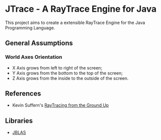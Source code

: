JTrace - A RayTrace Engine for Java
===================================

This project aims to create a extensible RayTrace Engine for the Java Programming Language.

General Assumptions
-------------------

### World Axes Orientation
  * X Axis grows from left to right of the screen;
  * Y Axis grows from the bottom to the top of the screen;
  * Z Axis grows from the inside to the outside of the screen.


References
----------

  * Kevin Suffern's [RayTracing from the Ground Up][1]

Libraries
---------

  * [JBLAS][2]




[1]: http://www.raytracegroundup.com/
[2]: http://jblas.org/
